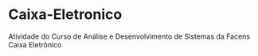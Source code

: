 # Caixa-Eletronico
Atividade do Curso de Análise e Desenvolvimento de Sistemas da Facens Caixa Eletrônico
